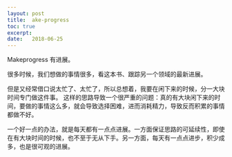 ```yaml
---
layout: post
title:  ake-progress
toc: true 
excerpt: 
date:   2018-06-25
---
```

Makeprogress
有进展。

很多时候，我们想做的事情很多，看这本书、跟踪另一个领域的最新进展。

但是又经常借口说太忙了、太忙了，所以总想着，我要在闲下来的时候，分一大块时间专门做这件事。
这样的思路导致一个很严重的问题：真的有大块闲下来的时间，要做的事情这么多，就会导致选择困难，进而消耗精力，导致反而积累的事情都做不好。

一个好一点的办法，就是每天都有一点点进展。一方面保证思路的可延续性，即使在有大块时间的时候，也不至于无从下手。另一方面，每天有一点点进步，积少成多，也是很可观的进展。
